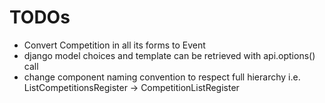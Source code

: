 # TODOs

* Convert Competition in all its forms to Event
* django model choices and template can be retrieved with api.options() call
* change component naming convention to respect full hierarchy i.e. ListCompetitionsRegister -> CompetitionListRegister
